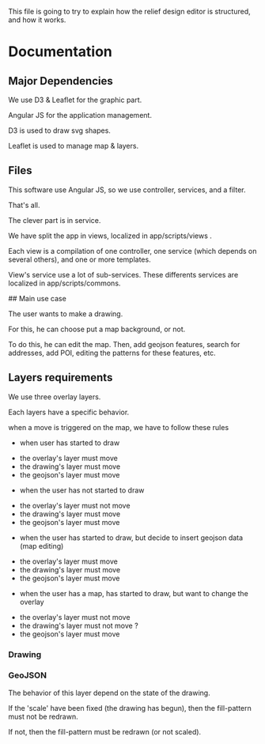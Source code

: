 This file is going to try to explain how the relief design editor is structured, and how it works.

# Documentation

## Major Dependencies

We use D3 & Leaflet for the graphic part.

Angular JS for the application management.

D3 is used to draw svg shapes.

Leaflet is used to manage map & layers.

## Files

This software use Angular JS, so we use controller, services, and a filter.

That's all.

The clever part is in service.

We have split the app in views, localized in app/scripts/views .

Each view is a compilation of one controller, one service (which depends on several others), and one or more templates.

View's service use a lot of sub-services. These differents services are localized in app/scripts/commons.

## Main use case

The user wants to make a drawing.

For this, he can choose put a map background, or not.

To do this, he can edit the map. 
Then, add geojson features, search for addresses, add POI, editing the patterns for these features, etc.


## Layers requirements

We use three overlay layers.

Each layers have a specific behavior.

when a move is triggered on the map,
we have to follow these rules 
- when user has started to draw
+ the overlay's layer must move
+ the drawing's layer must move
+ the geojson's layer must move

- when the user has not started to draw
+ the overlay's layer must not move
+ the drawing's layer must move
+ the geojson's layer must move

- when the user has started to draw, but decide to insert geojson data (map editing)
+ the overlay's layer must move
+ the drawing's layer must move
+ the geojson's layer must move

- when the user has a map, has started to draw, but want to change the overlay
+ the overlay's layer must not move
+ the drawing's layer must not move ?
+ the geojson's layer must move


### Drawing



### GeoJSON

The behavior of this layer depend on the state of the drawing.

If the 'scale' have been fixed (the drawing has begun), then the fill-pattern must not be redrawn.

If not, then the fill-pattern must be redrawn (or not scaled).

### 